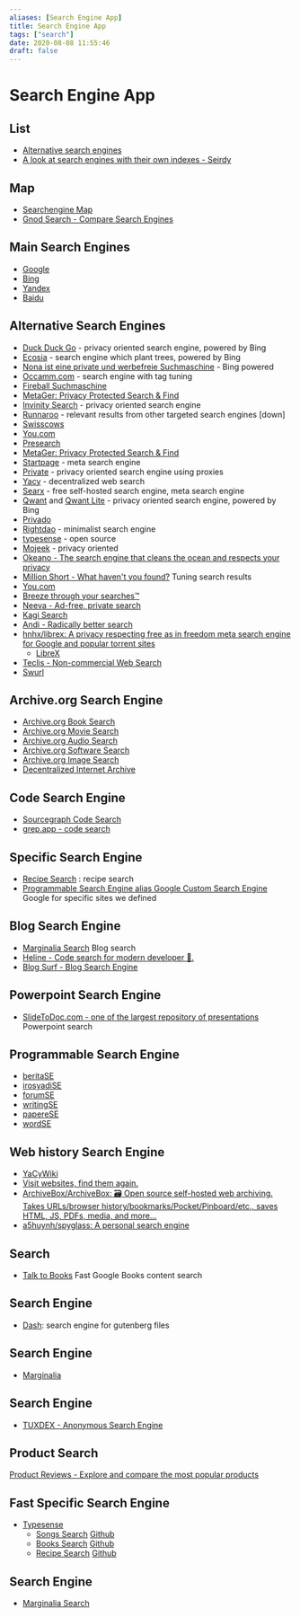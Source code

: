 ```yaml
---
aliases: [Search Engine App]
title: Search Engine App
tags: ["search"]
date: 2020-08-08 11:55:46
draft: false
---
```


# Search Engine App

## List

- [Alternative search engines](https://fabform.io/a/alternative-search-engines)
- [A look at search engines with their own indexes - Seirdy](https://seirdy.one/posts/2021/03/10/search-engines-with-own-indexes/)

## Map

- [Searchengine Map](https://www.searchenginemap.com/)
- [Gnod Search - Compare Search Engines](https://www.gnod.com/search/)

## Main Search Engines

- [Google](https://www.google.com/)
- [Bing](https://www.bing.com/)
- [Yandex](https://yandex.com/)
- [Baidu](https://www.baidu.com/)

## Alternative Search Engines

- [Duck Duck Go](https://duckduckgo.com/) - privacy oriented search engine, powered by Bing
- [Ecosia](https://www.ecosia.org/?c=en) - search engine which plant trees, powered by Bing
- [Nona ist eine private und werbefreie Suchmaschine](https://www.nona.de/) - Bing powered
- [Occamm.com](https://www.occamm.com/) - search engine with tag tuning
- [Fireball Suchmaschine](https://fireball.de/de)
- [MetaGer: Privacy Protected Search & Find](https://metager.org/)
- [Invinity Search](https://infinitysearch.co/) - privacy oriented search engine
- [Runnaroo](https://www.runnaroo.com/) - relevant results from other targeted search engines [down]
- [Swisscows](https://swisscows.com/?culture=en)
- [You.com](https://you.com/)
- [Presearch](https://presearch.org/)
- [MetaGer: Privacy Protected Search & Find](https://metager.org/)
- [Startpage](https://startpage.com/) - meta search engine
- [Private](https://private.sh/) - privacy oriented search engine using proxies
- [Yacy](https://yacy.net/) - decentralized web search
- [Searx](https://searx.space/) - free self-hosted search engine, meta search engine
- [Qwant](https://www.qwant.com) and [Qwant Lite](https://lite.qwant.com/) - privacy oriented search engine, powered by Bing
- [Privado](https://www.privado.com/)
- [Rightdao](https://rightdao.com/search) - minimalist search engine
- [typesense](https://typesense.org/) - open source
- [Mojeek](https://www.mojeek.com/) - privacy oriented
- [Okeano - The search engine that cleans the ocean and respects your privacy](https://okeano.com/)
- [Million Short - What haven't you found?](https://millionshort.com/) Tuning search results
- [You.com](https://you.com/)
- [Breeze through your searches™](https://breezethat.com/#gsc.tab=0)
- [Neeva - Ad-free, private search](https://neeva.com/)
- [Kagi Search](https://kagi.com/)
- [Andi - Radically better search](https://andisearch.com/)
- [hnhx/librex: A privacy respecting free as in freedom meta search engine for Google and popular torrent sites](https://github.com/hnhx/librex)
    - [LibreX](https://librex.beparanoid.de/)
- [Teclis - Non-commercial Web Search](http://teclis.com/)
- [Swurl](https://swurl.com/)

## Archive.org Search Engine

- [Archive.org Book Search](https://archive.org/details/texts)
- [Archive.org Movie Search](https://archive.org/details/movies)
- [Archive.org Audio Search](https://archive.org/details/audio)
- [Archive.org Software Search](https://archive.org/details/software)
- [Archive.org Image Search](https://archive.org/details/image)
- [Decentralized Internet Archive](https://dweb.archive.org/details/home)

## Code Search Engine

- [Sourcegraph Code Search](https://sourcegraph.com/search)
- [grep.app - code search](https://grep.app/)

## Specific Search Engine

- [Recipe Search](https://recipe-search.typesense.org/) : recipe search
- [Programmable Search Engine alias Google Custom Search Engine](https://programmablesearchengine.google.com/) Google for specific sites we defined

## Blog Search Engine

- [Marginalia Search](https://search.marginalia.nu/) Blog search
- [Heline - Code search for modern developer 🚀.](https://heline.dev/)
- [Blog Surf - Blog Search Engine](https://blogsurf.io/)

## Powerpoint Search Engine

- [SlideToDoc.com - one of the largest repository of presentations](https://slidetodoc.com/) Powerpoint search

## Programmable Search Engine

- [beritaSE](https://cse.google.com/cse?cx=011891153054809598175:t6yq5j3glzk#gsc.tab=0&gsc.sort=date)
- [irosyadiSE](https://cse.google.com/cse?cx=2930d59c835059502)
- [forumSE](https://cse.google.com/cse?cx=f877569f8868038c9)
- [writingSE](https://cse.google.com/cse?cx=6d49738c752dd4ec5)
- [papereSE](https://cse.google.com/cse?cx=dfc1a088718cfdfb1)
- [wordSE](https://cse.google.com/cse?cx=7b2d4a903688b4bf5)

## Web history Search Engine

- [YaCyWiki](https://wiki.yacy.net/index.php/Hauptseite)
- [Visit websites, find them again.](https://www.browserparrot.com/)
- [ArchiveBox/ArchiveBox: 🗃 Open source self-hosted web archiving. Takes URLs/browser history/bookmarks/Pocket/Pinboard/etc., saves HTML, JS, PDFs, media, and more...](https://github.com/ArchiveBox/ArchiveBox)
- [a5huynh/spyglass: A personal search engine](https://github.com/a5huynh/spyglass#installation)

## Search

- [Talk to Books](https://books.google.com/talktobooks/) Fast Google Books content search

## Search Engine

- [Dash](https://gutensearch.com/): search engine for gutenberg files

## Search Engine

- [Marginalia](https://www.marginalia.nu/)

## Search Engine

- [TUXDEX - Anonymous Search Engine](https://www.tuxdex.com/)

## Product Search

[Product Reviews - Explore and compare the most popular products](https://looria.com/)

## Fast Specific Search Engine

- [Typesense](https://github.com/typesense/typesense)
    - [Songs Search](https://songs-search.typesense.org/) [Github](https://github.com/typesense/showcase-songs-search)
    - [Books Search](https://books-search.typesense.org/) [Github](https://github.com/typesense/showcase-books-search)
    - [Recipe Search](https://recipe-search.typesense.org/) [Github](https://github.com/typesense/showcase-recipe-search)


## Search Engine

- [Marginalia Search](https://search.marginalia.nu/)